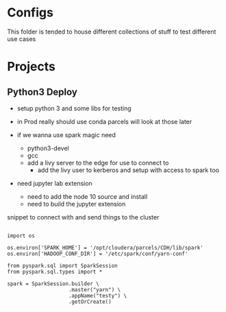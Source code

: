 # Configs

This folder is tended to house different collections of stuff to test different use cases

# Projects

## Python3 Deploy

- setup python 3 and some libs for testing
- in Prod really should use conda parcels will look at those later

- if we wanna use spark magic need
  - python3-devel
  - gcc
  - add a livy server to the edge for use to connect to
    - add the livy user to kerberos and setup with access to spark too


- need jupyter lab extension
  - need to add the node 10 source and install
  - need to build the jupyter extension

snippet to connect with and send things to the cluster

```{python}

import os

os.environ['SPARK_HOME'] = '/opt/cloudera/parcels/CDH/lib/spark'
os.environ['HADOOP_CONF_DIR'] = '/etc/spark/conf/yarn-conf'

from pyspark.sql import SparkSession
from pyspark.sql.types import *

spark = SparkSession.builder \
                    .master("yarn") \
                    .appName("testy") \
                    .getOrCreate()

```
